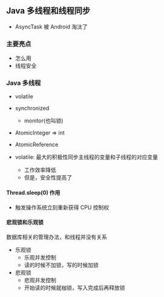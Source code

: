 ## Java 多线程和线程同步

- AsyncTask 被 Android 淘汰了

### 主要亮点

- 怎么用
- 线程安全


### Java 多线程

- volatile
- synchronized
    - monitor(也叫锁)
- AtomicInteger => int
- AtomicReference<T>

- volatile: 最大的积极性同步主线程的变量和子线程的对应变量
    - 工作效率降低
    - 但是，安全性提高了

#### Thread.sleep(0) 作用
  - 触发操作系统立刻重新获得 CPU 控制权

#### 悲观锁和乐观锁

数据库相关的管理办法，和线程并没有关系

- 乐观锁
    - 乐观并发控制
    - 读的时候不加锁，写的时候加锁
- 悲观锁
    - 悲观并发控制
    - 开始读的时候就枷锁，写入完成后再释放锁